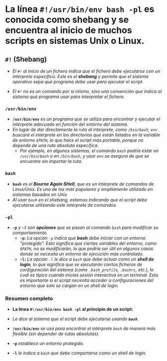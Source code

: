 <!-- Autor: Daniel Benjamin Perez Morales -->
<!-- GitHub: https://github.com/DanielPerezMoralesDev13 -->
<!-- Correo electrónico: danielperezdev@proton.me -->

# **La línea `#!/usr/bin/env bash -pl` es conocida como **shebang** y se encuentra al inicio de muchos scripts en sistemas Unix o Linux.**

## **`#!`** (Shebang)

- *El `#!` al inicio de un fichero indica que el fichero debe ejecutarse con un intérprete específico. Este es el **shebang** y permite que el sistema operativo sepa qué programa debe usar para ejecutar el script.*

- *El `#!` no es un comando por sí mismo, sino una convención que indica al sistema qué programa usar para interpretar el fichero.*

### **`/usr/bin/env`**

- **`/usr/bin/env`** *es un programa que se utiliza para encontrar y ejecutar el intérprete adecuado en función del entorno del sistema.*
- *En lugar de dar directamente la ruta al intérprete, como `/bin/bash`, `env` buscará el intérprete en los directorios que están listados en la variable de entorno `$PATH`, lo que hace el script más portable, porque no depende de una ruta absoluta específica.*
  - *Por ejemplo, en algunos sistemas, el comando `bash` podría estar en `/usr/bin/bash` o en `/bin/bash`, y usar `env` se asegura de que se encuentre sin importar la ruta.*

### **`bash`**

- **`bash`** *es el **Bourne Again SHell**, que es un intérprete de comandos de Linux/Unix. Es uno de los más populares y ampliamente utilizado en sistemas basados en Unix.*
- *Al usar `bash` en el shebang, estamos indicando que el script debe ejecutarse utilizando este intérprete de comandos.*

### **`-pl`**

- **`-p`** *y **`-l`** son **opciones** que se pasan al comando `bash` para modificar su comportamiento.*
  - **`-p`:** *La opción `-p` indica que **bash** debe iniciar con un entorno "protegido". Esto significa que ciertas variables del entorno, como `$PATH`, no se modificarán, lo que podría ser útil en algunos casos donde se necesita un entorno de ejecución más controlado.*
  - **`-l`:** *La opción `-l` le dice a `bash` que debe actuar como un **shell de login**, lo que significa que se ejecutarán ciertos ficheros de configuración del sistema (como `.bash_profile`, `.bashrc`, etc.), lo cual es típico cuando inicias sesión interactiva en un terminal. Esto es importante si el script necesita acceder a configuraciones del entorno que solo se cargan en un shell de login.*

### **Resumen completo**

- **La línea `#!/usr/bin/env bash -pl` al principio de un script:**

- *Le dice al sistema que el script debe ejecutarse usando **`bash`**.*
- **`/usr/bin/env`** *se usa para encontrar el intérprete `bash` de manera más flexible (sin depender de rutas absolutas).*
- **`-p`** *establece un entorno protegido.*
- **`-l`** *le indica a `bash` que debe comportarse como un shell de login.*
